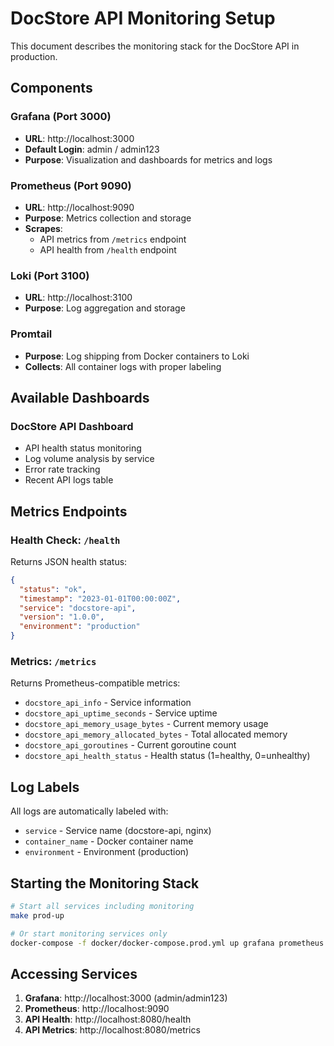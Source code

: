 # DocStore API Monitoring Setup

This document describes the monitoring stack for the DocStore API in production.

## Components

### Grafana (Port 3000)
- **URL**: http://localhost:3000
- **Default Login**: admin / admin123
- **Purpose**: Visualization and dashboards for metrics and logs

### Prometheus (Port 9090)
- **URL**: http://localhost:9090
- **Purpose**: Metrics collection and storage
- **Scrapes**:
  - API metrics from `/metrics` endpoint
  - API health from `/health` endpoint

### Loki (Port 3100)
- **URL**: http://localhost:3100
- **Purpose**: Log aggregation and storage

### Promtail
- **Purpose**: Log shipping from Docker containers to Loki
- **Collects**: All container logs with proper labeling

## Available Dashboards

### DocStore API Dashboard
- API health status monitoring
- Log volume analysis by service
- Error rate tracking
- Recent API logs table

## Metrics Endpoints

### Health Check: `/health`
Returns JSON health status:
```json
{
  "status": "ok",
  "timestamp": "2023-01-01T00:00:00Z",
  "service": "docstore-api",
  "version": "1.0.0",
  "environment": "production"
}
```

### Metrics: `/metrics`
Returns Prometheus-compatible metrics:
- `docstore_api_info` - Service information
- `docstore_api_uptime_seconds` - Service uptime
- `docstore_api_memory_usage_bytes` - Current memory usage
- `docstore_api_memory_allocated_bytes` - Total allocated memory
- `docstore_api_goroutines` - Current goroutine count
- `docstore_api_health_status` - Health status (1=healthy, 0=unhealthy)

## Log Labels

All logs are automatically labeled with:
- `service` - Service name (docstore-api, nginx)
- `container_name` - Docker container name
- `environment` - Environment (production)

## Starting the Monitoring Stack

```bash
# Start all services including monitoring
make prod-up

# Or start monitoring services only
docker-compose -f docker/docker-compose.prod.yml up grafana prometheus loki promtail -d
```

## Accessing Services

1. **Grafana**: http://localhost:3000 (admin/admin123)
2. **Prometheus**: http://localhost:9090
3. **API Health**: http://localhost:8080/health
4. **API Metrics**: http://localhost:8080/metrics

